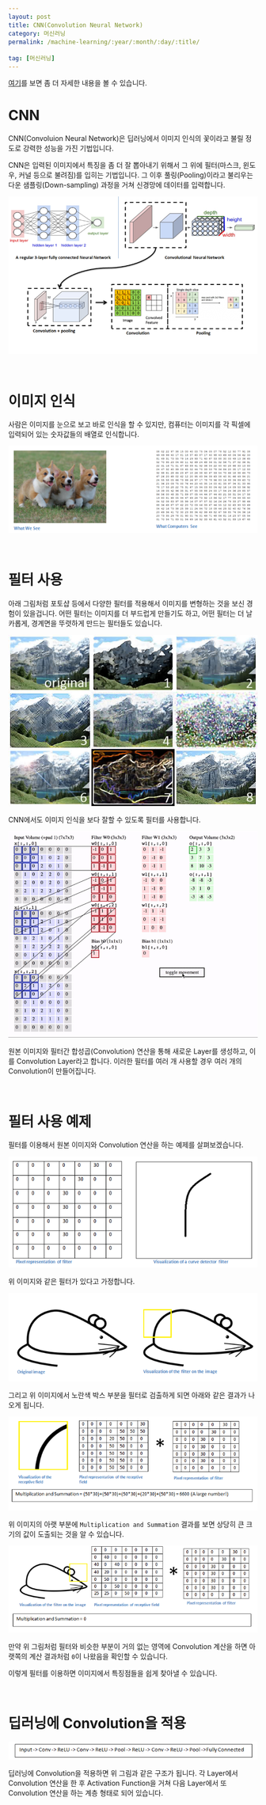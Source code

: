 ```yaml
---
layout: post
title: CNN(Convolution Neural Network)
category: 머신러닝
permalink: /machine-learning/:year/:month/:day/:title/

tag: [머신러닝]
---
```

[여기](https://adeshpande3.github.io/A-Beginner%27s-Guide-To-Understanding-Convolutional-Neural-Networks/)를 보면 좀 더 자세한 내용을 볼 수 있습니다.

# CNN

CNN(Convoluion Neural Network)은 딥러닝에서 이미지 인식의 꽃이라고 불릴 정도로 강력한 성능을 가진 기법입니다.

CNN은 입력된 이미지에서 특징을 좀 더 잘 뽑아내기 위해서 그 위에 필터(마스크, 윈도우, 커널 등으로 불려짐)를 입히는 기법입니다. 그 이후 풀링(Pooling)이라고 불리우는 다운 샘플링(Down-sampling) 과정을 거쳐 신경망에 데이터를 입력합니다.

![Image](/assets/machine-learning/026.png)

<br>

# 이미지 인식

사람은 이미지를 눈으로 보고 바로 인식을 할 수 있지만, 컴퓨터는 이미지를 각 픽셀에 입력되어 있는 숫자값들의 배열로 인식합니다.

![Image](/assets/machine-learning/028.png)

<br>

# 필터 사용

아래 그림처럼 포토샵 등에서 다양한 필터를 적용해서 이미지를 변형하는 것을 보신 경험이 있을겁니다. 어떤 필터는 이미지를 더 부드럽게 만들기도 하고, 어떤 필터는 더 날카롭게, 경계면을 뚜렷하게 만드는 필터들도 있습니다.

![Image](/assets/machine-learning/029.jpg)

CNN에서도 이미지 인식을 보다 잘할 수 있도록 필터를 사용합니다. 

![Image](/assets/machine-learning/027.gif)

원본 이미지와 필터간 합성곱(Convolution) 연산을 통해 새로운 Layer를 생성하고, 이를 Convolution Layer라고 합니다. 이러한 필터를 여러 개 사용할 경우 여러 개의 Convolution이 만들어집니다.

<br>

# 필터 사용 예제

필터를 이용해서 원본 이미지와 Convolution 연산을 하는 예제를 살펴보겠습니다.

![Image](/assets/machine-learning/030.png)

위 이미지와 같은 필터가 있다고 가정합니다.

![Image](/assets/machine-learning/031.png)

그리고 위 이미지에서 노란색 박스 부분을 필터로 검출하게 되면 아래와 같은 결과가 나오게 됩니다.

![Image](/assets/machine-learning/032.png)

위 이미지의 아랫 부분에 `Multiplication and Summation` 결과를 보면 상당히 큰 크기의 값이 도출되는 것을 알 수 있습니다.

![Image](/assets/machine-learning/033.png)

만약 위 그림처럼 필터와 비슷한 부분이 거의 없는 영역에 Convolution 계산을 하면 아랫쪽의 계산 결과처럼 `0`이 나왔음을 확인할 수 있습니다.

이렇게 필터를 이용하면 이미지에서 특징점들을 쉽게 찾아낼 수 있습니다.

<br>

# 딥러닝에 Convolution을 적용

![Image](/assets/machine-learning/034.png)

딥러닝에 Convolution을 적용하면 위 그림과 같은 구조가 됩니다. 각 Layer에서 Convolution 연산을 한 후 Activation Function을 거쳐 다음 Layer에서 또 Convolution 연산을 하는 계층 형태로 되어 있습니다.